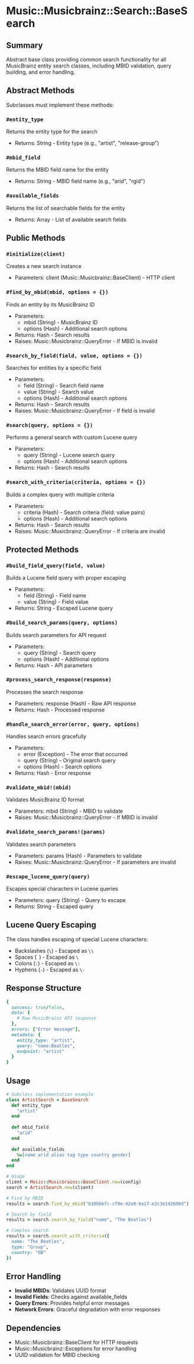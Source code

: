 # Music::Musicbrainz::Search::BaseSearch

## Summary
Abstract base class providing common search functionality for all MusicBrainz entity search classes, including MBID validation, query building, and error handling.

## Abstract Methods
Subclasses must implement these methods:

### `#entity_type`
Returns the entity type for the search
- Returns: String - Entity type (e.g., "artist", "release-group")

### `#mbid_field`
Returns the MBID field name for the entity
- Returns: String - MBID field name (e.g., "arid", "rgid")

### `#available_fields`
Returns the list of searchable fields for the entity
- Returns: Array<String> - List of available search fields

## Public Methods

### `#initialize(client)`
Creates a new search instance
- Parameters: client (Music::Musicbrainz::BaseClient) - HTTP client

### `#find_by_mbid(mbid, options = {})`
Finds an entity by its MusicBrainz ID
- Parameters:
  - mbid (String) - MusicBrainz ID
  - options (Hash) - Additional search options
- Returns: Hash - Search results
- Raises: Music::Musicbrainz::QueryError - If MBID is invalid

### `#search_by_field(field, value, options = {})`
Searches for entities by a specific field
- Parameters:
  - field (String) - Search field name
  - value (String) - Search value
  - options (Hash) - Additional search options
- Returns: Hash - Search results
- Raises: Music::Musicbrainz::QueryError - If field is invalid

### `#search(query, options = {})`
Performs a general search with custom Lucene query
- Parameters:
  - query (String) - Lucene search query
  - options (Hash) - Additional search options
- Returns: Hash - Search results

### `#search_with_criteria(criteria, options = {})`
Builds a complex query with multiple criteria
- Parameters:
  - criteria (Hash) - Search criteria (field: value pairs)
  - options (Hash) - Additional search options
- Returns: Hash - Search results
- Raises: Music::Musicbrainz::QueryError - If criteria are invalid

## Protected Methods

### `#build_field_query(field, value)`
Builds a Lucene field query with proper escaping
- Parameters:
  - field (String) - Field name
  - value (String) - Field value
- Returns: String - Escaped Lucene query

### `#build_search_params(query, options)`
Builds search parameters for API request
- Parameters:
  - query (String) - Search query
  - options (Hash) - Additional options
- Returns: Hash - API parameters

### `#process_search_response(response)`
Processes the search response
- Parameters: response (Hash) - Raw API response
- Returns: Hash - Processed response

### `#handle_search_error(error, query, options)`
Handles search errors gracefully
- Parameters:
  - error (Exception) - The error that occurred
  - query (String) - Original search query
  - options (Hash) - Search options
- Returns: Hash - Error response

### `#validate_mbid!(mbid)`
Validates MusicBrainz ID format
- Parameters: mbid (String) - MBID to validate
- Raises: Music::Musicbrainz::QueryError - If MBID is invalid

### `#validate_search_params!(params)`
Validates search parameters
- Parameters: params (Hash) - Parameters to validate
- Raises: Music::Musicbrainz::QueryError - If parameters are invalid

### `#escape_lucene_query(query)`
Escapes special characters in Lucene queries
- Parameters: query (String) - Query to escape
- Returns: String - Escaped query

## Lucene Query Escaping
The class handles escaping of special Lucene characters:
- Backslashes (`\`) - Escaped as `\\`
- Spaces (` `) - Escaped as `\ `
- Colons (`:`) - Escaped as `\:`
- Hyphens (`-`) - Escaped as `\-`

## Response Structure
```ruby
{
  success: true/false,
  data: {
    # Raw MusicBrainz API response
  },
  errors: ["Error message"],
  metadata: {
    entity_type: "artist",
    query: "name:Beatles",
    endpoint: "artist"
  }
}
```

## Usage
```ruby
# Subclass implementation example
class ArtistSearch < BaseSearch
  def entity_type
    "artist"
  end
  
  def mbid_field
    "arid"
  end
  
  def available_fields
    %w[name arid alias tag type country gender]
  end
end

# Usage
client = Music::Musicbrainz::BaseClient.new(config)
search = ArtistSearch.new(client)

# Find by MBID
results = search.find_by_mbid("b10bbbfc-cf9e-42e0-be17-e2c3e1d2600d")

# Search by field
results = search.search_by_field("name", "The Beatles")

# Complex search
results = search.search_with_criteria({
  name: "The Beatles",
  type: "Group",
  country: "GB"
})
```

## Error Handling
- **Invalid MBIDs**: Validates UUID format
- **Invalid Fields**: Checks against available_fields
- **Query Errors**: Provides helpful error messages
- **Network Errors**: Graceful degradation with error responses

## Dependencies
- Music::Musicbrainz::BaseClient for HTTP requests
- Music::Musicbrainz::Exceptions for error handling
- UUID validation for MBID checking 